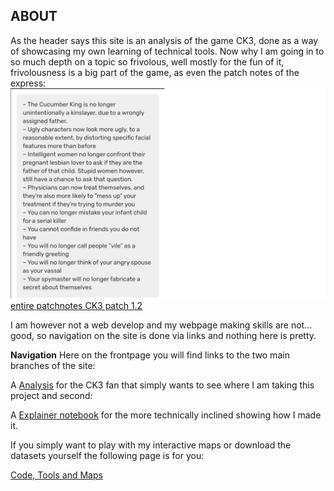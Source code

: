 
ABOUT
--
As the header says this site is an analysis of the game CK3, done as a way of showcasing my own learning of technical tools.
Now why I am going in to so much depth on a topic so frivolous, well mostly for the fun of it, frivolousness is a big part of the game, as even the patch notes of the express:
<img src="images/CK3 funny.png" alt="hi" class="inline"/>
[entire patchnotes CK3 patch 1.2](https://www.crusaderkings.com/en/news/dev-diary-45-1-2-patch-notes?utm_source=stcom-owned&utm_medium=social-owned&utm_content=post&utm_campaign=crki3_ck_20201123_cawe_dd)


I am however not a web develop and my webpage making skills are not... good, so navigation on the site is done via links and nothing here is pretty.

**Navigation**
Here on the frontpage you will find links to the two main branches of the site:

A [Analysis](https://rolfoe.github.io/project-assignment-B/analysis.md) for the CK3 fan that simply wants to see where I am taking this project and second:

A [Explainer notebook](https://rolfoe.github.io/project-assignment-B/Explainer_notebook.md) for the more technically inclined showing how I made it. 

If you simply want to play with my interactive maps or download the datasets yourself the following page is for you:

[Code, Tools and Maps](https://rolfoe.github.io/project-assignment-B//Code%20and%20Tools.md)




